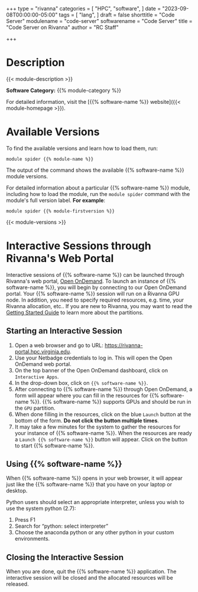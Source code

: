 +++
type = "rivanna"
categories = [
  "HPC",
  "software",
]
date = "2023-09-08T00:00:00-05:00"
tags = [
  "lang",
]
draft = false
shorttitle = "Code Server"
modulename = "code-server"
softwarename = "Code Server"
title = "Code Server on Rivanna"
author = "RC Staff"

+++

# Description
{{< module-description >}}

**Software Category:** {{% module-category %}}

For detailed information, visit the [{{% software-name %}} website]({{< module-homepage >}}).

# Available Versions
To find the available versions and learn how to load them, run:
```
module spider {{% module-name %}}
```

The output of the command shows the available {{% software-name %}} module versions.

For detailed information about a particular {{% software-name %}} module, including how to load the module, run the `module spider` command with the module's full version label. __For example__:
```
module spider {{% module-firstversion %}}
```

{{< module-versions >}}

# Interactive Sessions through Rivanna's Web Portal

Interactive sessions of {{% software-name %}} can be launched through Rivanna's web portal, [Open OnDemand](/userinfo/rivanna/ood/overview).
To launch an instance of {{% software-name %}}, you will begin by connecting to our Open OnDemand portal. Your {{% software-name %}} session will run on a Rivanna GPU node. In addition, you need to specify required resources, e.g. time, your Rivanna allocation, etc.. If you are new to Rivanna, you may want to read the [Getting Started Guide](/userinfo/rivanna/queues/) to learn more about the partitions.

## Starting an Interactive Session
1. Open a web browser and go to URL:  https://rivanna-portal.hpc.virginia.edu.
2. Use your Netbadge credentials to log in. This will open the Open OnDemand web portal.
3. On the top banner of the Open OnDemand dashboard, click on `Interactive Apps`.
4. In the drop-down box, click on `{{% software-name %}}`.
5. After connecting to {{% software-name %}} through Open OnDemand, a form will appear where you can fill in the resources for {{% software-name %}}. {{% software-name %}} supports GPUs and should be run in the `GPU` partition.
6. When done filling in the resources, click on the blue `Launch` button at the bottom of the form. **Do not click the button multiple times**.
7. It may take a few minutes for the system to gather the resources for your instance of {{% software-name %}}. When the resources are ready a `Launch {{% software-name %}}` button will appear. Click on the button to start {{% software-name %}}.


## Using {{% software-name %}}
When {{% software-name %}} opens in your web browser, it will appear just like the {{% software-name %}} that you have on your laptop or desktop.

Python users should select an appropriate interpreter, unless you wish to use the system python (2.7):

1. Press F1
1. Search for “python: select interpreter”
1. Choose the anaconda python or any other python in your custom environments.

## Closing the Interactive Session
When you are done, quit the {{% software-name %}} application. The interactive session will be closed and the allocated resources will be released.
